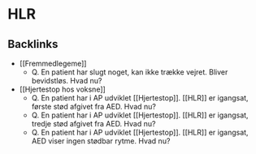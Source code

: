 # HLR

## Backlinks
* [[Fremmedlegeme]]
	* Q. En patient har slugt noget, kan ikke trække vejret. Bliver bevidstløs. Hvad nu?
* [[Hjertestop hos voksne]]
	* Q. En patient har i AP udviklet [[Hjertestop]]. [[HLR]] er igangsat, første stød afgivet fra AED. Hvad nu?
	* Q. En patient har i AP udviklet [[Hjertestop]]. [[HLR]] er igangsat, tredje stød afgivet fra AED. Hvad nu?
	* Q. En patient har i AP udviklet [[Hjertestop]]. [[HLR]] er igangsat, AED viser ingen stødbar rytme. Hvad nu?

<!-- {BearID:5BEED8E4-B165-418D-AD70-5EF095F0AB12-30450-00003AB249B7A594} -->
